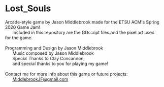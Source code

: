 # Lost_Souls
Arcade-style game by Jason Middlebrook made for the ETSU ACM's Spring 2020 Game Jam!<br>
&nbsp;&nbsp;&nbsp;&nbsp;&nbsp;&nbsp;Included in this repository are the GDscript files and the pixel art used for the game.<br>
<br>
Programming and Design by Jason Middlebrook<br>
&nbsp;&nbsp;&nbsp;&nbsp;&nbsp;&nbsp;Music composed by Jason Middlebrook<br>
&nbsp;&nbsp;&nbsp;&nbsp;&nbsp;&nbsp;Special Thanks to Clay Concannon,<br>
&nbsp;&nbsp;&nbsp;&nbsp;&nbsp;&nbsp;and special thanks to you for playing my game!<br>
<br>
Contact me for more info about this game or future projects:<br>
&nbsp;&nbsp;&nbsp;&nbsp;&nbsp;&nbsp;MiddlebrookJF@gmail.com<br>
